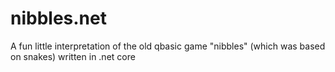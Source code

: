 # nibbles.net
A fun little interpretation of the old qbasic game "nibbles" (which was based on snakes) written in .net core
